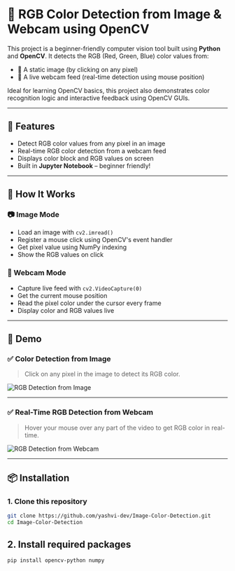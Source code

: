 # 🎨 RGB Color Detection from Image & Webcam using OpenCV

This project is a beginner-friendly computer vision tool built using **Python** and **OpenCV**. It detects the RGB (Red, Green, Blue) color values from:

- 📸 A static image (by clicking on any pixel)
- 🎥 A live webcam feed (real-time detection using mouse position)

Ideal for learning OpenCV basics, this project also demonstrates color recognition logic and interactive feedback using OpenCV GUIs.

---

## 🚀 Features

- Detect RGB color values from any pixel in an image
- Real-time RGB color detection from a webcam feed
- Displays color block and RGB values on screen
- Built in **Jupyter Notebook** – beginner friendly!

---

## 🧠 How It Works

### 📷 Image Mode
- Load an image with `cv2.imread()`
- Register a mouse click using OpenCV's event handler
- Get pixel value using NumPy indexing
- Show the RGB values on click

### 🎥 Webcam Mode
- Capture live feed with `cv2.VideoCapture(0)`
- Get the current mouse position
- Read the pixel color under the cursor every frame
- Display color and RGB values live

---

## 📸 Demo

### ✅ Color Detection from Image

> Click on any pixel in the image to detect its RGB color.

![RGB Detection from Image](images/rgb_from_image.png)

---

### ✅ Real-Time RGB Detection from Webcam

> Hover your mouse over any part of the video to get RGB color in real-time.

![RGB Detection from Webcam](images/rgb_from_webcam.png)

---

## 📦 Installation
### 1. Clone this repository

```bash
git clone https://github.com/yashvi-dev/Image-Color-Detection.git
cd Image-Color-Detection

```
## 2. Install required packages

```bash
pip install opencv-python numpy

```
